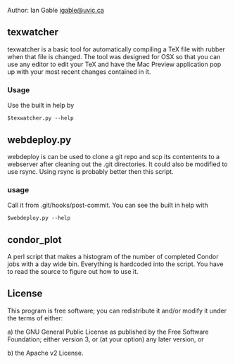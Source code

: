 Author: Ian Gable <igable@uvic.ca>


## texwatcher

texwatcher is a basic tool for automatically compiling a TeX file with rubber
when that file is changed. The tool was designed for OSX so that you can use
any editor to edit your TeX and have the Mac Preview application pop up with
your most recent changes contained in it.

### Usage

Use the built in help by

    $texwatcher.py --help

## webdeploy.py

webdeploy is can be used to clone a git repo and scp its contentents to a
webserver after cleaning out the .git directories. It could also be modified to
use rsync. Using rsync is probably better then this script.

### usage

Call it from .git/hooks/post-commit. You can see the built in help with

    $webdeploy.py --help

## condor_plot

A perl script that makes a histogram of the number of completed Condor jobs
with a day wide bin. Everything is hardcoded into the script. You have to read
the source to figure out how to use it.

## License

This program is free software; you can redistribute it and/or modify
it under the terms of either:

a) the GNU General Public License as published by the Free
Software Foundation; either version 3, or (at your option) any
later version, or

b) the Apache v2 License.
